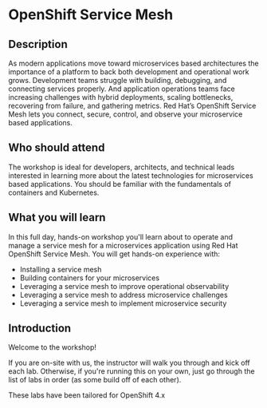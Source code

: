 # OpenShift Service Mesh

## Description 

As modern applications move toward microservices based architectures the importance of a platform to back both development and operational work grows. Development teams struggle with building, debugging, and connecting services properly. And application operations teams face increasing challenges with hybrid deployments, scaling bottlenecks, recovering from failure, and gathering metrics. Red Hat’s OpenShift Service Mesh lets you connect, secure, control, and observe your microservice based applications.


## Who should attend

The workshop is ideal for developers, architects, and technical leads interested in learning more about the latest technologies for microservices based applications. You should be familiar with the fundamentals of containers and Kubernetes.


## What you will learn

In this full day, hands-on workshop you'll learn about to operate and manage a service mesh for a microservices application using Red Hat OpenShift Service Mesh. You will get hands-on experience with:
- Installing a service mesh
- Building containers for your microservices
- Leveraging a service mesh to improve operational observability
- Leveraging a service mesh to address microservice challenges
- Leveraging a service mesh to implement microservice security


## Introduction
Welcome to the workshop!

If you are on-site with us, the instructor will walk you through and kick off each lab.  Otherwise, if you're running this on your own, just go through the list of labs in order (as some build off of each other).

These labs have been tailored for OpenShift 4.x
